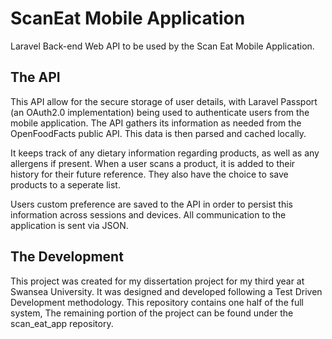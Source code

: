 # ScanEat Mobile Application
Laravel Back-end Web API to be used by the Scan Eat Mobile Application.

## The API
This API allow for the secure storage of user details, with Laravel Passport (an OAuth2.0 implementation) being used to authenticate users from the mobile application.
The API gathers its information as needed from the OpenFoodFacts public API. This data is then parsed and cached locally.

It keeps track of any dietary information regarding products, as well as any allergens if present.
When a user scans a product, it is added to their history for their future reference.
They also have the choice to save products to a seperate list.

Users custom preference are saved to the API in order to persist this information across sessions and devices. 
All communication to the application is sent via JSON.

## The Development
This project was created for my dissertation project for my third year at Swansea University. It was designed and developed following a Test Driven Development methodology. This repository contains one half of the full system, The remaining portion of the project can be found under the scan_eat_app repository.
